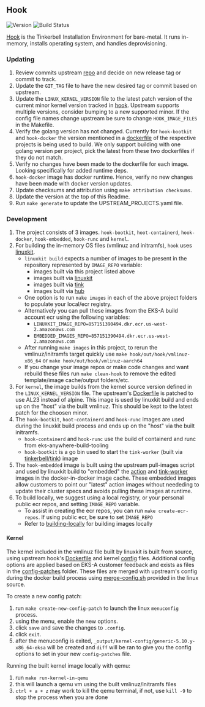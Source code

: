 ## **Hook**
![Version](https://img.shields.io/badge/version-v0.9.1-blue)
![Build Status](https://codebuild.us-west-2.amazonaws.com/badges?uuid=eyJlbmNyeXB0ZWREYXRhIjoicVVYYXpIMzRpazNGUTBWdnY1dittK09zNDJvRmtlUlpTZUtZRFoyMkZ0YzlZT3NBMTRSSUFacFg3ZzdVNjg3SlhOZ2dZNmExOVkwaDE5U2RNQldWSTBzPSIsIml2UGFyYW1ldGVyU3BlYyI6ImdYN1lEaGZuSVpQMjhLM2EiLCJtYXRlcmlhbFNldFNlcmlhbCI6MX0%3D&branch=main)

[Hook](https://github.com/tinkerbell/hook) is the Tinkerbell Installation Environment for bare-metal. It runs in-memory, installs operating system, and handles deprovisioning.

### Updating

1. Review commits upstream [repo](https://github.com/tinkerbell/hook) and decide on new release tag or commit to track.
1. Update the `GIT_TAG` file to have the new desired tag or commit based on upstream.
1. Update the `LINUX_KERNEL_VERSION` file to the latest patch version of the current minor kernel version tracked in [hook](https://github.com/tinkerbell/hook/tree/main/kernel/configs). Upstream supports multiple versions, consider bumping to a new supported minor.
If the config file names change upstream be sure to change `HOOK_IMAGE_FILES` in the Makefile.
1. Verify the golang version has not changed. Currently for `hook-bootkit` and `hook-docker` the version mentioned in a [dockerfile](https://github.com/tinkerbell/hook/blob/main/images/hook-bootkit/Dockerfile) of the respective projects is being used to build.
We only support building with one golang version per project, pick the latest from these two dockerfiles if they do not match.
1. Verify no changes have been made to the dockerfile for each image. Looking specifically for added runtime deps.
1. `hook-docker` image has docker runtime. Hence, verify no new changes have been made with docker version updates.
1. Update checksums and attribution using `make attribution checksums`.
1. Update the version at the top of this Readme.
1. Run `make generate` to update the UPSTREAM_PROJECTS.yaml file.


### Development

1. The project consists of 3 images. `hook-bootkit`, `hoot-containerd`, `hook-docker`, `hook-embedded`, `hook-runc` and `kernel`.
1. For building the in-memory OS files (vmlinuz and initramfs), `hook` uses [linuxkit](https://github.com/linuxkit/linuxkit). 
    * `linuxkit build` expects a number of images to be present in the repository represented by `IMAGE_REPO` variable:
        * images built via this project listed above
        * images built via [linuxkit](../../linuxkit/linuxkit/Makefile)
        * images built via [tink](../tink/Makefile)
        * images built via [hub](../hub/Makefile)
    * One option is to run `make images` in each of the above project folders to populate your local/ecr registry.
    * Alternatively you can pull these images from the EKS-A build account ecr using the following variables:
        * `LINUXKIT_IMAGE_REPO=857151390494.dkr.ecr.us-west-2.amazonaws.com`
        * `EMBEDDED_IMAGES_REPO=857151390494.dkr.ecr.us-west-2.amazonaws.com`
    * After running `make images` in this project, to rerun the vmlinuz/initramfs target quickly use `make hook/out/hook/vmlinuz-x86_64` or `make hook/out/hook/vmlinuz-aarch64`
    * If you change your image repos or make code changes and want rebuild these files run `make clean-hook` to remove the edited template/image cache/output folders/etc. 
1. For `kernel`, the image builds from the kernel source version defined in the `LINUX_KERNEL_VERSION` file. The upstream's [Dockerfile](https://github.com/tinkerbell/hook/blob/main/kernel/Dockerfile) is patched to use AL23 instead of alpine.
This image is used by linuxkit build and ends up on the "host" via the built vmlinuz. This should be kept to the latest patch for the choosen minor.
1. The `hook-bootkit`, `hoot-containerd` and `hook-runc` images are used during the linuxkit build process and ends up on the "host" via the built initramfs.
    - `hook-containerd` and `hook-runc` use the build of containerd and runc from eks-anywhere-build-tooling
    - `hook-bootkit` is a go bin used to start the `tink-worker` (built via [tinkerbell/tink](../tink/Makefile)) image
1. The `hook-embedded` image is built using the upstream pull-images script and used by linuxkit build to "embedded" the [action](../hub/Makefile) and [tink-worker](../tink/Makefile) images in the docker-in-docker image cache.
These embedded images allow customers to point our "latest" action images without neededing to update their cluster specs and avoids pulling these images at runtime.
1. To build locally, we suggest using a local registry, or your personal public ecr repos, and setting `IMAGE_REPO` variable.
    - To assist in creating the ecr repos, you can run `make create-ecr-repos`. If using public ecr, be sure to set `IMAGE_REPO`
    - Refer to [building-locally](../../../docs/development/building-locally.md) for building images locally

#### Kernel

The kernel included in the vmlinuz file built by linuxkit is built from source, using upstream hook's [Dockerfile](https://github.com/tinkerbell/hook/blob/main/kernel/Dockerfile) and kernel [config](https://github.com/tinkerbell/hook/tree/main/kernel/configs) files.
Additional config options are applied based on EKS-A customer feedback and exists as files in the [config-patches](./config-patches/) folder.  These files are merged with upstream's config during the 
docker build process using [merge-config.sh](https://github.com/torvalds/linux/blob/master/scripts/kconfig/merge_config.sh) provided in the linux source.

To create a new config patch:
1. run `make create-new-config-patch` to launch the linux `menuconfig` process.
1. using the menu, enable the new options.
1. click `save` and save the changes to `.config`.
1. click `exit`.
1. after the menuconfig is exited, `_output/kernel-config/generic-5.10.y-x86_64-eksa` will be created and `diff` will be ran to give you the config options to set in your new `config-patches` file.

Running the built kernel image locally with qemu:
1. run `make run-kernel-in-qemu`
1. this will launch a qemu vm using the built vmlinuz/initramfs files
1. `ctrl + a + z` may work to kill the qemu terminal, if not, use `kill -9` to stop the process when you are done
